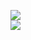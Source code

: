 [![](https://img.shields.io/badge/Made%20With-Github%20Spray-lightgrey.svg?style=for-the-badge&logo=github)](https://github.com/Annihil/github-spray#8578)  
[![](https://i.imgur.com/2DrTn0Z.gif)](https://github.com/Annihil/github-spray)